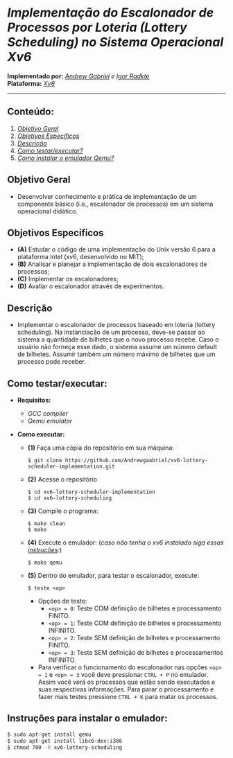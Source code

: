 # ***Implementação do Escalonador de Processos por Loteria (Lottery Scheduling) no Sistema Operacional Xv6***

**Implementado por:** *[Andrew Gabriel](https://github.com/Andrewgaabriel) e [Igor Radkte](https://github.com/IgorRadtke)*   
**Plataforma:** *[Xv6](http://pdos.csail.mit.edu/6.828/2012/xv6.html)*

---

## **Conteúdo:**

1. *[Objetivo Geral](#obj-geral)*
2. *[Objetivos Específicos](#obj-espc)*
3. *[Descrição](#descrição)*
4. *[Como testar/executar?](#how-test)*
5. *[Como instalar o emulador Qemu?](#instalarxv6)*


<div id='obj-geral'>

## **Objetivo Geral**

- Desenvolver conhecimento e prática de implementação de um componente básico (i.e., escalonador de processos) em um sistema operacional didático.

<div id="obj-espc">

##  **Objetivos Específicos**

- **(A)** Estudar o código de uma implementação do Unix versão 6 para a plataforma Intel
(xv6, desenvolvido no MIT);
- **(B)** Analisar e planejar a implementação de dois escalonadores de processos;
- **(C)** Implementar os escalonadores;
- **(D)** Avaliar o escalonador através de experimentos.

<div id='descrição'>

## **Descrição**

- Implementar o escalonador de processos baseado em loteria (lottery
scheduling). Na instanciação de um processo, deve-se passar ao sistema a quantidade de bilhetes
que o novo processo recebe. Caso o usuário não forneça esse dado, o sistema assume um número
default de bilhetes. Assumir também um número máximo de bilhetes que um processo pode receber.

<div id='how-test'/>

## **Como testar/executar:**

- **Requisitos:**
  - *GCC compiler*
  - *Qemu emulator*


- **Como executar:**
  - **(1)** Faça uma cópia do repositório em sua máquina:

    ```
    $ git clone https://github.com/Andrewgaabriel/xv6-lottery-scheduler-implementation.git
    ```

  - **(2)** Acesse o repositório
    ```
    $ cd xv6-lottery-scheduler-implementation
    $ cd xv6-lottery-scheduling
    ```
  - **(3)** Compile o programa:
    ```
    $ make clean
    $ make
    ```
  - **(4)** Execute o emulador: (*caso não tenha o xv6 instalado siga essas [instruções](#instalarxv6):*)
    ```
    $ make qemu
    ```
  - **(5)** Dentro do emulador, para testar o escalonador, execute:
    ```
    $ teste <op>
    ```
    - Opções de teste:
      - `<op> = 0`: Teste COM definição de bilhetes e processamento FINITO.
      - `<op> = 1`: Teste COM definição de bilhetes e processamento INFINITO.
      - `<op> = 2`: Teste SEM definição de bilhetes e processamento FINITO.
      - `<op> = 3`: Teste SEM definição de bilhetes e processamentos INFINITO.
    - Para verificar o funcionamento do escalonador nas opções `<op> = 1` e `<op> = 3` você deve pressionar `CTRL + P` no emulador. Assim você verá os processos que estão sendo executados e suas respectivas informações. Para parar o processamento e fazer mais testes pressione `CTRL + K` para matar os processos.

<div id="instalarxv6">

## **Instruções para instalar o emulador:**

  ```bash
  $ sudo apt-get install qemu
  $ sudo apt-get install libc6-dev:i386
  $ chmod 700 -R xv6-lottery-scheduling
